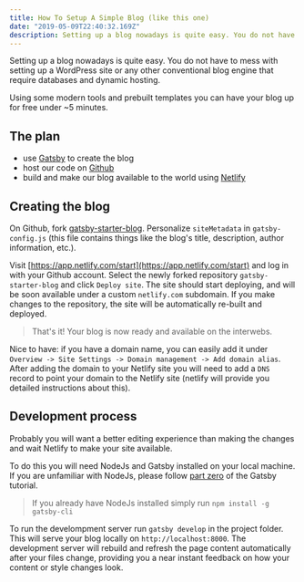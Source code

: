 ```yaml
---
title: How To Setup A Simple Blog (like this one)
date: "2019-05-09T22:40:32.169Z"
description: Setting up a blog nowadays is quite easy. You do not have to mess with setting up a WordPress site or any other conventional blog engine that require databases and dynamic hosting. Create a static generated blog in 5 minutes.
---
```


Setting up a blog nowadays is quite easy. You do not have to mess with setting up
a WordPress site or any other conventional blog engine that require databases and
dynamic hosting.

Using some modern tools and prebuilt templates you can have your blog up for free
under ~5 minutes.

## The plan

- use [Gatsby](https://www.gatsbyjs.org/) to create the blog
- host our code on [Github](https://github.com/)
- build and make our blog available to the world using [Netlify](https://www.netlify.com/)

## Creating the blog

On Github, fork [gatsby-starter-blog](https://github.com/gatsbyjs/gatsby-starter-blog).
Personalize `siteMetadata` in `gatsby-config.js` (this file contains things like the blog's
title, description, author information, etc.).

Visit [https://app.netlify.com/start](https://app.netlify.com/start) and log in with your Github account.
Select the newly forked repository `gatsby-starter-blog` and click `Deploy site`. The site should start deploying,
and will be soon available under a custom `netlify.com` subdomain. If you make changes to the repository,
the site will be automatically re-built and deployed.

> That's it! Your blog is now ready and available on the interwebs.

Nice to have: if you have a domain name, you can easily add it under `Overview -> Site Settings -> Domain management -> Add domain alias`. After adding the domain to your Netlify site you will need to add a `DNS` record to point your domain to the Netlify site (netlify will provide you detailed instructions about this).

## Development process

Probably you will want a better editing experience than making the changes and wait Netlify to make your site available.

To do this you will need NodeJs and Gatsby installed on your local machine. If you are unfamiliar with NodeJs,
please follow [part zero](https://www.gatsbyjs.org/tutorial/part-zero/) of the Gatsby tutorial.

> If you already have NodeJs installed simply run `npm install -g gatsby-cli`

To run the develompment server run `gatsby develop` in the project folder. This will serve
your blog locally on `http://localhost:8000`. The development server will rebuild and refresh
the page content automatically after your files change, providing you a near instant feedback
on how your content or style changes look.
